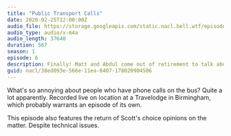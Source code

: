 ```yaml
---
title: "Public Transport Calls"
date: 2020-02-25T12:00:00Z
audio_file: https://storage.googleapis.com/static.nacl.bell.wtf/episodes/6-public-transport-calls.m4a
audio_type: audio/x-m4a
audio_length: 37640
duration: 567
season: 1
episode: 6
description: Finally! Matt and Abdul come out of retirement to talk about those people who make phone calls on buses and trains.
guid: nacl/38ed093e-566e-11ea-8407-178020904586
---
```


What's so annoying about people who have phone calls on the bus? Quite a lot
apparently. Recorded live on location at a Travelodge in Birmingham, which
probably warrants an episode of its own.

This episode also features the return of Scott's choice opinions on the matter.
Despite technical issues.

